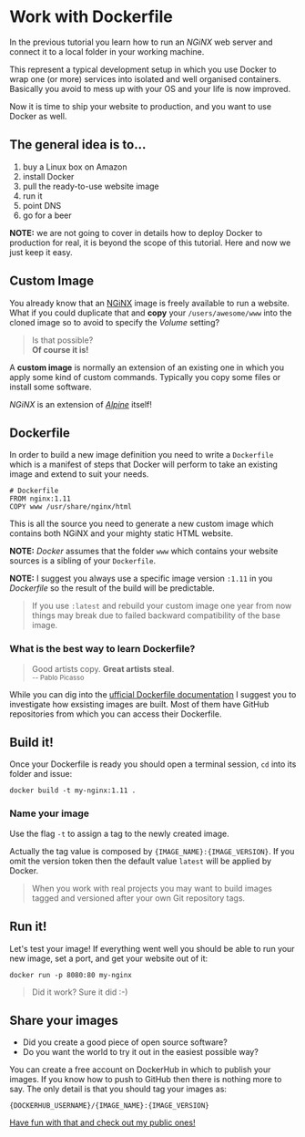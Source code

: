 # Work with Dockerfile

In the previous tutorial you learn how to run an _NGiNX_ web server and connect it to a local folder in your working machine.

This represent a typical development setup in which you use Docker to wrap one (or more) services into isolated and well organised containers. Basically you avoid to mess up with your OS and your life is now improved.

Now it is time to ship your website to production, and you want to use Docker as well. 

## The general idea is to...

1. buy a Linux box on Amazon
2. install Docker
3. pull the ready-to-use website image
4. run it
5. point DNS
6. go for a beer

**NOTE:** we are not going to cover in details how to deploy Docker to production for real, it is beyond the scope of this tutorial. Here and now we just keep it easy.

## Custom Image

You already know that an [NGiNX](https://nginx.org/) image is freely available to run a website. What if you could duplicate that and **copy** your `/users/awesome/www` into the cloned image so to avoid to specify the _Volume_ setting? 

> Is that possible?  
> **Of course it is!**

A **custom image** is normally an extension of an existing one in which you apply some kind of custom commands. Typically you copy some files or install some software.

_NGiNX_ is an extension of [_Alpine_](https://hub.docker.com/_/alpine/) itself!

## Dockerfile

In order to build a new image definition you need to write a `Dockerfile` which is a manifest of steps that Docker will perform to take an existing image and extend to suit your needs.

	# Dockerfile
	FROM nginx:1.11
	COPY www /usr/share/nginx/html
	
This is all the source you need to generate a new custom image which contains both NGiNX and your mighty static HTML website.

**NOTE:** _Docker_ assumes that the folder `www` which contains your website sources is a sibling of your `Dockerfile`.

**NOTE:** I suggest you always use a specific image version `:1.11` in you _Dockerfile_ so the result of the build will be predictable. 

> If you use `:latest` and rebuild your custom image one year from now things may 
> break due to failed backward compatibility of the base image.

### What is the best way to learn Dockerfile?

> Good artists copy. **Great artists steal**.  
> <small>-- Pablo Picasso</small>

While you can dig into the [ufficial Dockerfile documentation](https://docs.docker.com/engine/reference/builder/) I suggest you to investigate how exsisting images are built. Most of them have GitHub repositories from which you can access their Dockerfile.


## Build it!

Once your Dockerfile is ready you should open a terminal session, `cd` into its folder and issue:

	docker build -t my-nginx:1.11 .

### Name your image

Use the flag `-t` to assign a tag to the newly created image.

Actually the tag value is composed by `{IMAGE_NAME}:{IMAGE_VERSION}`. If you omit the version token then the default value `latest` will be applied by Docker.

> When you work with real projects you may want to build images tagged and versioned
> after your own Git repository tags.

## Run it!

Let's test your image! If everything went well you should be able to run your new image, set a port, and get your website out of it:

	docker run -p 8080:80 my-nginx
	
> Did it work? Sure it did :-)

## Share your images

- Did you create a good piece of open source software?
- Do you want the world to try it out in the easiest possible way?

You can create a free account on DockerHub in which to publish your images. If you know how to push to GitHub then there is nothing more to say. The only detail is that you should tag your images as:

	{DOCKERHUB_USERNAME}/{IMAGE_NAME}:{IMAGE_VERSION}
	
[Have fun with that and check out my public ones!](https://hub.docker.com/u/marcopeg/)